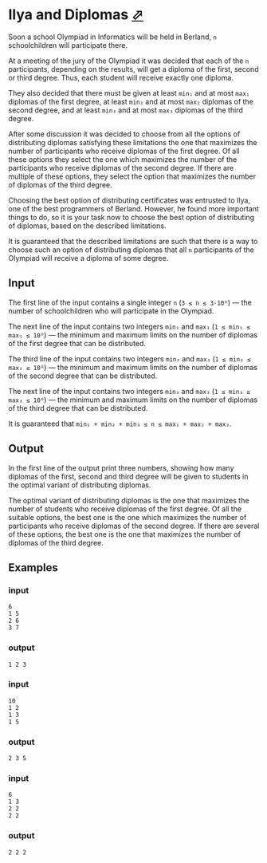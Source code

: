 # Ilya and Diplomas [⬀](https://codeforces.com/problemset/problem/557/A)

Soon a school Olympiad in Informatics will be held in Berland, `n` schoolchildren will participate there.

At a meeting of the jury of the Olympiad it was decided that each of the `n` participants, depending on the results, will get a diploma of the first, second or third degree. Thus, each student will receive exactly one diploma.

They also decided that there must be given at least `min₁` and at most `max₁` diplomas of the first degree, at least `min₂` and at most `max₂` diplomas of the second degree, and at least `min₃` and at most `max₃` diplomas of the third degree.

After some discussion it was decided to choose from all the options of distributing diplomas satisfying these limitations the one that maximizes the number of participants who receive diplomas of the first degree. Of all these options they select the one which maximizes the number of the participants who receive diplomas of the second degree. If there are multiple of these options, they select the option that maximizes the number of diplomas of the third degree.

Choosing the best option of distributing certificates was entrusted to Ilya, one of the best programmers of Berland. However, he found more important things to do, so it is your task now to choose the best option of distributing of diplomas, based on the described limitations.

It is guaranteed that the described limitations are such that there is a way to choose such an option of distributing diplomas that all `n` participants of the Olympiad will receive a diploma of some degree.

## Input
The first line of the input contains a single integer `n` (`3 ≤ n ≤ 3·10⁶`) — the number of schoolchildren who will participate in the Olympiad.

The next line of the input contains two integers `min₁` and `max₁` (`1 ≤ min₁ ≤ max₁ ≤ 10⁶`) — the minimum and maximum limits on the number of diplomas of the first degree that can be distributed.

The third line of the input contains two integers `min₂` and `max₂` (`1 ≤ min₂ ≤ max₂ ≤ 10⁶`) — the minimum and maximum limits on the number of diplomas of the second degree that can be distributed.

The next line of the input contains two integers `min₃` and `max₃` (`1 ≤ min₃ ≤ max₃ ≤ 10⁶`) — the minimum and maximum limits on the number of diplomas of the third degree that can be distributed.

It is guaranteed that `min₁ + min₂ + min₃ ≤ n ≤ max₁ + max₂ + max₃`.

## Output
In the first line of the output print three numbers, showing how many diplomas of the first, second and third degree will be given to students in the optimal variant of distributing diplomas.

The optimal variant of distributing diplomas is the one that maximizes the number of students who receive diplomas of the first degree. Of all the suitable options, the best one is the one which maximizes the number of participants who receive diplomas of the second degree. If there are several of these options, the best one is the one that maximizes the number of diplomas of the third degree.

## Examples
### input
```
6
1 5
2 6
3 7
```

### output
```
1 2 3
```

### input
```
10
1 2
1 3
1 5
```

### output
```
2 3 5
```

### input
```
6
1 3
2 2
2 2
```

### output
```
2 2 2 
```
